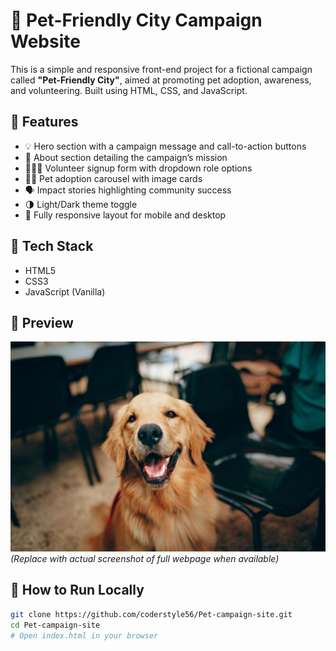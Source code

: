 # 🐾 Pet-Friendly City Campaign Website

This is a simple and responsive front-end project for a fictional campaign called **"Pet-Friendly City"**, aimed at promoting pet adoption, awareness, and volunteering. Built using HTML, CSS, and JavaScript.

## 🌟 Features

- 💡 Hero section with a campaign message and call-to-action buttons
- 📄 About section detailing the campaign’s mission
- 🧑‍🤝‍🧑 Volunteer signup form with dropdown role options
- 🐶🐱 Pet adoption carousel with image cards
- 🗣️ Impact stories highlighting community success
- 🌗 Light/Dark theme toggle
- 📱 Fully responsive layout for mobile and desktop

## 📂 Tech Stack

- HTML5
- CSS3
- JavaScript (Vanilla)

## 📸 Preview

![Preview of Pet-Friendly City website](images/labrador.jpg)  
*(Replace with actual screenshot of full webpage when available)*

## 🚀 How to Run Locally

```bash
git clone https://github.com/coderstyle56/Pet-campaign-site.git
cd Pet-campaign-site
# Open index.html in your browser

